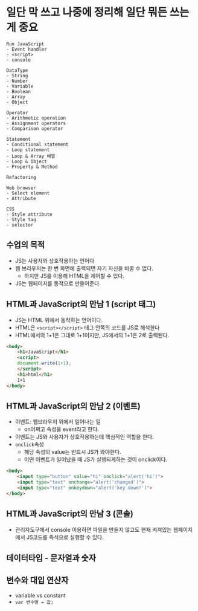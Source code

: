 # 일단 막 쓰고 나중에 정리해 일단 뭐든 쓰는게 중요
```
Run JavaScript
- Event handler
- <script>
- console

DataType
- String
- Number
- Variable
- Boolean
- Array
- Object

Operator
- Arithmetic operation
- Assignment operators
- Comparison operator

Statement
- Conditional statement
- Loop statement
- Loop & Array 배열
- Loop & Object
- Property & Method

Refactoring

Web browser
- Select element
- Attribute

CSS
- Style attribute
- Style tag
- selector

```

## 수업의 목적
- JS는 사용자와 상호작용하는 언어다
- 웹 브라우저는 한 번 화면에 출력되면 자기 자신을 바꿀 수 없다.
    - 하지만 JS를 이용해 HTML을 제어할 수 있다.
- JS는 웹페이지를 동적으로 만들어준다.

## HTML과 JavaScript의 만남 1 (script 태그)
- JS는 HTML 위에서 동작하는 언어이다.
- HTML은 `<script></script>` 태그 안쪽의 코드를 JS로 해석한다
- HTML에서의 1+1은 그대로 1+1이지만, JS에서의 1+1은 2로 출력된다.

```HTML
<body>
    <h1>JavaScript</h1>
    <script>
    document.write(1+1);
    </script>
    <h1>html</h1>
    1+1
</body>
```

## HTML과 JavaScript의 만남 2 (이벤트)
- 이벤트: 웹브라우저 위에서 일어나는 일
    - on어쩌고 속성을 event라고 한다.
- 이벤트는 JS와 사용자가 상호작용하는데 핵심적인 역할을 한다.
- `onclick`속성
    - 해당 속성의 value는 반드시 JS가 와야한다.
    - 어떤 이벤트가 일어났을 때 JS가 실행되게하는 것이 onclick이다.

```html
<body>
    <input type="button" value="hi" onclick="alert('hi')">
    <input type="text" onchange="alert('changed')">
    <input type="text" onkeydown="alert('key down!')">
</body>
```
## HTML과 JavaScript의 만남 3 (콘솔)
- 관리자도구에서 console 이용하면 파일을 만들지 않고도 현재 켜져있는 웹페이지에서 JS코드를 즉석으로 실행할 수 있다.

## 데이터타입 - 문자열과 숫자

## 변수와 대입 연산자
- variable vs constant
- `var 변수명 = 값;`
